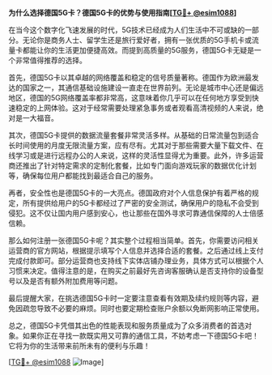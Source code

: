 **为什么选择德国5G卡？德国5G卡的优势与使用指南[[TG💪+ @esim1088](https://t.me/s/esim1088)]**

在当今这个数字化飞速发展的时代，5G技术已经成为人们生活中不可或缺的一部分。无论你是商务人士、留学生还是旅行爱好者，拥有一张优质的5G手机卡或流量卡都能让你的生活更加便捷高效。而提到高质量的5G服务，德国5G卡无疑是一个非常值得推荐的选择。

首先，德国5G卡以其卓越的网络覆盖和稳定的信号质量著称。德国作为欧洲最发达的国家之一，其通信基础设施建设一直走在世界前列。无论是城市中心还是偏远地区，德国的5G网络覆盖率都非常高，这意味着你几乎可以在任何地方享受到快速稳定的上网体验。这对于经常需要处理紧急事务或者观看高清视频的人来说，绝对是一大福音。

其次，德国5G卡提供的数据流量套餐非常灵活多样。从基础的日常流量包到适合长时间使用的月度无限流量方案，应有尽有。尤其对于那些需要大量下载文件、在线学习或是进行远程办公的人来说，这样的灵活性显得尤为重要。此外，许多运营商还推出了针对特定需求的定制化套餐，比如专门面向游戏玩家的数据优化计划等，确保每位用户都能找到最适合自己的服务。

再者，安全性也是德国5G卡的一大亮点。德国政府对个人信息保护有着严格的规定，所有提供给用户的5G卡都经过了严密的安全测试，确保用户的隐私不会受到侵犯。这不仅让国内用户感到安心，也让那些在国外寻求可靠通信保障的人士倍感信赖。

那么如何注册一张德国5G卡呢？其实整个过程相当简单。首先，你需要访问相关运营商的官方网站，根据提示填写个人信息并选择合适的套餐。之后通过线上支付完成付款即可。部分运营商也支持线下实体店铺办理业务，具体方式可以根据个人习惯来决定。值得注意的是，在购买之前最好先咨询客服确认是否支持你的设备型号以及是否有额外附加费用等问题。

最后提醒大家，在挑选德国5G卡时一定要注意查看有效期及续约规则等内容，避免因疏忽导致不必要的麻烦。同时也要定期检查账户余额以免断网影响正常使用。

总之，德国5G卡凭借其出色的性能表现和服务质量成为了众多消费者的首选对象。如果你正在寻找一款既实用又可靠的通信工具，不妨考虑一下德国5G卡吧！它将为你的生活带来前所未有的便利与乐趣！

[[TG💪+ @esim1088](https://t.me/s/esim1088) ![Image](https://i.postimg.cc/4NQfJmqS/Snipaste-2025-05-13-00-14-12.png)]